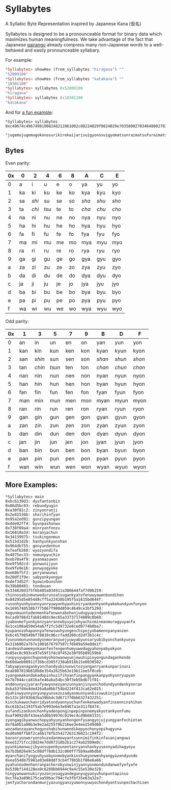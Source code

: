 # Syllabytes
A Syllabic Byte Representation inspired by Japanese Kana (仮名)

Syllabytes is designed to be a pronounceable format for binary data which
maximizes human meaningfulness. We take advantage of the fact that Japanese
[gairango](https://en.wikipedia.org/wiki/List_of_gairaigo_and_wasei-eigo_terms)
already compress many non-Japanese words to a well-behaved and easily
pronounceable syllabary.

For example:

```haskell
*Syllabytes> showHex (from_syllabytes "hiragana") ""
"52809100"
*Syllabytes> showHex (from_syllabytes "katakana") ""
"10301100"
*Syllabytes> syllabytes 0x52809100
"hiragana"
*Syllabytes> syllabytes 0x10301100
"katakana"
```

And for [a fun example](https://www.youtube.com/watch?v=nGM375qYhN0):

```
*Syllabytes> syllabytes 0xc49674c49674981908248212861002c08224029f0824029e70358002703464800270341506843818890224743818880ad48018c308d48018c2e002e8e002e8e002e9082c83912c8391489483b0029483b00308e9e818e308e9e81901083e1c7603083e2416

"jugemujugemugokonosurikirekaijarisuigyonosuigyomatsunraimatsufuraimatsukunerutokoronisumutokoroyaburakojinoburakojipaipopaipopaiponoshuringanshuringannogurindaigurindainoponpokopinoponpokonanochokyumeinochosuke"
```

## Bytes

Even parity:

 | 0x | 0  | 2     | 4     | 6  | 8  | A     | C     | E     |
 |----|----|-------|-------|----|----|-------|-------|-------|
 | 0  | a  | i     | u     | e  | o  | ya    | yu    | yo    |
 | 1  | ka | ki    | ku    | ke | ko | kya   | kyu   | kyo   |
 | 2  | sa | *shi* | su    | se | so | *sha* | *shu* | *sho* |
 | 3  | ta | *chi* | *tsu* | te | to | *cha* | *chu* | *cho* |
 | 4  | na | ni    | nu    | ne | no | nya   | nyu   | nyo   |
 | 5  | ha | hi    | hu    | he | ho | hya   | hyu   | hyo   |
 | 6  | fa | fi    | fu    | fe | fo | fya   | fyu   | fyo   |
 | 7  | ma | mi    | mu    | me | mo | mya   | myu   | myo   |
 | 8  | ra | ri    | ru    | re | ro | rya   | ryu   | ryo   |
 | 9  | ga | gi    | gu    | ge | go | gya   | gyu   | gyo   |
 | a  | za | zi    | zu    | ze | zo | zya   | zyu   | zyo   |
 | b  | da | di    | du    | de | do | dya   | dyu   | dyo   |
 | c  | ja | ji    | ju    | je | jo | jya   | jyu   | jyo   |
 | d  | ba | bi    | bu    | be | bo | bya   | byu   | byo   |
 | e  | pa | pi    | pu    | pe | po | pya   | pyu   | pyo   |
 | f  | wa | wi    | wu    | we | wo | wya   | wyu   | wyo   |

Odd parity:

 | 0x | 1   | 3      | 5      | 7   | 9   | B      | D      | F      |
 |----|-----|--------|--------|-----|-----|--------|--------|--------|
 | 0  | an  | in     | un     | en  | on  | yan    | yun    | yon    |
 | 1  | kan | kin    | kun    | ken | kon | kyan   | kyun   | kyon   |
 | 2  | san | *shin* | sun    | sen | son | *shan* | *shun* | *shon* |
 | 3  | tan | *chin* | *tsun* | ten | ton | *chan* | *chun* | *chon* |
 | 4  | nan | nin    | nun    | nen | non | nyan   | nyun   | nyon   |
 | 5  | han | hin    | hun    | hen | hon | hyan   | hyun   | hyon   |
 | 6  | fan | fin    | fun    | fen | fon | fyan   | fyun   | fyon   |
 | 7  | man | min    | mun    | men | mon | myan   | myun   | myon   |
 | 8  | ran | rin    | run    | ren | ron | ryan   | ryun   | ryon   |
 | 9  | gan | gin    | gun    | gen | gon | gyan   | gyun   | gyon   |
 | a  | zan | zin    | zun    | zen | zon | zyan   | zyun   | zyon   |
 | b  | dan | din    | dun    | den | don | dyan   | dyun   | dyon   |
 | c  | jan | jin    | jun    | jen | jon | jyan   | jyun   | jyon   |
 | d  | ban | bin    | bun    | ben | bon | byan   | byun   | byon   |
 | e  | pan | pin    | pun    | pen | pon | pyan   | pyun   | pyon   |
 | f  | wan | win    | wun    | wen | won | wyan   | wyun   | wyon   |

## More Examples:

```
*Syllabytes> main
0xbc6139d3: dyufantonbin
0x86d5bc93: rebundyugin
0xa30f81c2: zinyonranji
0x2e82536b: shorihinfyan
0x95a2ed91: gunzipyungan
0xdde02ff4: byunpashonwu
0x738f69a4: minryonfonzu
0x16810a3d: keranyachun
0x34139975: tsukingonmun
0x515d1d2b: hanhyunkyunshan
0x964db755: genyundenhun
0xfeafb260: wyozyondifa
0x4875ec33: nomunpyuchin
0xeb70a4f9: pyanmazuwon
0xe9f502cd: ponwunijyun
0xe9fe9e16: ponwyogyoke
0xe68bf5f2: peryanwunwi
0x20df1f9e: sabyonkyongyo
0xdef3d52f: byowinbunshon
0x39b80401: tondouan
0x334820d375f6b485a034911a386644faf7d9b259: chinnosabinmunwedurunzatsugankyatofenuwyawenbondihon
0x84295d5e054d8cff5a22428b195f5a1615bd644f: rusonhyunhyounnyunryuwyonhyashiniryankonhyonhyakekundyunfunyon
0x1695740538b7775067f900d859c4b49ce3bf529d: kegunmuuntodenmenhafenwonabohonjudugyupindyonhigyun
0xcad9786d1fab8148dc0ec65a33737174809c0b60: jyabonmofyunkyonzyanrannobyuyojehyachinminmanmuragyuyanfa
0x1ce108a850e54a67f2fc5d9732e8ced0774b0ba7: kyupanozohapunnyafenwiwuhyungenchipojyobamennyanyanzen
0x6c45790549bf78810c06ccfadd208cd2df3b1c4c: fyununmonunnondyonmoranyuejyuwyabyunsaryubibyonchankyunyu
0x31b6002a767e1001676797587cf6b09a59e0de1f: tandeashamemyokaanfenfengenhomyuwedagyahonpabyokyon
0x85ec0c993ce97e59f1fdc8f452e30f95b09159b8: runpyuyugonchuponmyohonwanwyunjowuhipinyongundaganhondo
0x60daeb00911f3bbcd305f238ab918b15e0830502: fabyapyanagankyonchandyubinunwitozyanganryankunparinuni
0xab987019b810b8e354a2625b63e19b11ee5f8ceb: zyangomakondokadopinhuzifihyanfinpangyankanpyohyonryupyan
0x7b7044cca816afe46aba54bc30f3eb5bdb71f81: endenunyujyaranfyawyonezyanzunnyanjinyonchodundyundenkyonran
0xba53fd4e4ded26a8a0bb754bd224f413ca62e025: dyahinwyunnyonyunpyunsezozadyanmunnyanbisuwukinjyafipasun
0x133c10f83b82ba39bb4c3d6717f0bb6327432251: kinchukawochanridyatondyannyuchunfenkenwadyanfinsenninshihan
0xc61b2a1193f5ab7e993e6e3e8467a1e311f6474: yufandizankonchonhyadenponginpepinponemyakyotankyonfumu
0xaf9092dbf43eea5d0b59976c019ec4cd9b683331: zyongagibyanwuchopyahyunyanhongenfyuangyojujyungyanfochintan
0xf8a0b1a00b3e9e2ad255f9b216ee3e4ee2549d00: wozadanzayanchogyoshabihunwondikepyochonyopihugyuna
0xd0a98ff68f2ca6b178fb35427263136021c194f2: bazonryonweryonshuzedanmowyantsunnimifinkinfasanjanguwi
0xed1271fcc2dd24e7dd07318b2b1c274ab2509e0c: pyunkimanwujibyunsupenbyunentanryanshankyusennyadihagyoyu
0x7b3b026e9c5c08df78db132c060ff75b9aa9bdb8: myanchanifyogyuhyuobyonmobyankinshueyonwenhyangyazondyundo
0xea5548b75981e03e88ddf3cb4f79b5b1f86e6a66: pyahunnodenhonranpachorobyunwinjyannyonmondundanwofyofyafe
0x539bf144128ea9c6289bb6944c9a4c55e530e328: hingyanwannukiryozonjesogyandegunyugyanyuhunpuntapinso
0xc76a3a89b175caa59bac794cfe3fbf35e63a32a7: jenfyacharondanmunjyazungyanzyumonnyuwyochondyontsunpechachizen
```
